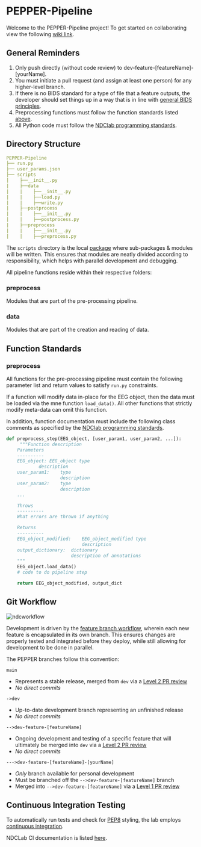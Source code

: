 # PEPPER-Pipeline 
Welcome to the PEPPER-Pipeline project! To get started on collaborating view the following [wiki link](https://ndclab.github.io/wiki/docs/technical-docs/pepper-usage.html). 

## General Reminders
1. Only push directly (without code review) to dev-feature-[featureName]-[yourName].
2. You must initiate a pull request (and assign at least one person) for any higher-level branch.
3. If there is no BIDS standard for a type of file that a feature outputs, the developer should set things up in a way that is in line with [general BIDS principles](https://bids.neuroimaging.io/).
4. Preprocessing functions must follow the function standards listed [above](#Function-Standards).
5. All Python code must follow the [NDClab programming standards](https://ndclab.github.io/wiki/docs/etiquette/programming-standards.html).

## Directory Structure
```yml
PEPPER-Pipeline
├── run.py
├── user_params.json
├── scripts
|    ├──__init__.py
|    ├──data
|    |    ├──__init__.py
|    |    ├──load.py
|    |    ├──write.py
|    ├──postprocess
|    |    ├──__init__.py
|    |    ├──postprocess.py
|    ├──preprocess
|    |    ├──__init__.py
|    |    ├──preprocess.py
```
The `scripts` directory is the local [package](https://docs.python.org/3/tutorial/modules.html#packages) where sub-packages & modules will be written. This ensures that modules are neatly divided according to responsibility, which helps with parallel development and debugging. 

All pipeline functions reside within their respective folders:

### preprocess
Modules that are part of the pre-processing pipeline.

### data 
Modules that are part of the creation and reading of data.

## Function Standards

### preprocess

All functions for the pre-processing pipeline must contain the following parameter list and return values to satisfy `run.py` constraints.

If a function will modify data in-place for the EEG object, then the data must be loaded via the mne function `load_data()`. All other functions that strictly modify meta-data can omit this function.

In addition, function documentation must include the following class comments as specified by the [NDClab programming standards](https://ndclab.github.io/wiki/docs/etiquette/programming-standards.html#python). 
```python
def preprocess_step(EEG_object, [user_param1, user_param2, ...]):
     """Function description
    Parameters
    ----------
    EEG_object: EEG_object type
            description
    user_param1:    type
                    description
    user_param2:    type
                    description
    ...

    Throws
    ----------
    What errors are thrown if anything

    Returns
    ----------
    EEG_object_modified:    EEG_object_modified type
                            description
    output_dictionary:  dictionary
                        description of annotations 
    """
    EEG_object.load_data()
    # code to do pipeline step

    return EEG_object_modified, output_dict 
```

## Git Workflow 

![ndcworkflow](https://user-images.githubusercontent.com/26397102/116148813-00512800-a6a7-11eb-9624-cd81f11d3ada.png)

Development is driven by the [feature branch workflow](https://www.atlassian.com/git/tutorials/comparing-workflows/feature-branch-workflow), wherein each new feature is encapsulated in its own branch. This ensures changes are properly tested and integrated before they deploy, while still allowing for development to be done in parallel.

The PEPPER branches follow this convention:

`main`
- Represents a stable release, merged from `dev` via a [Level 2 PR review](https://ndclab.github.io/wiki/docs/etiquette/github-etiquette.html#terminology)
- *No direct commits*

`->dev`
- Up-to-date development branch representing an unfinished release
- *No direct commits*

`-->dev-feature-[featureName]`
- Ongoing development and testing of a specific feature that will ultimately be merged into `dev` via a [Level 2 PR review](https://ndclab.github.io/wiki/docs/etiquette/github-etiquette.html#terminology)
- *No direct commits*

`--->dev-feature-[featureName]-[yourName]`
- *Only* branch available for personal development
- Must be branched off the `-->dev-feature-[featureName]` branch
- Merged into `-->dev-feature-[featureName]` via a [Level 1 PR review](https://ndclab.github.io/wiki/docs/etiquette/github-etiquette.html#terminology)

## Continuous Integration Testing
To automatically run tests and check for [PEP8](https://www.python.org/dev/peps/pep-0008/) styling, the lab employs [continuous integration](https://www.atlassian.com/continuous-delivery/continuous-integration). 

NDCLab CI documentation is listed [here](https://ndclab.github.io/wiki/docs/technical-docs/python-ci-workflow.html). 

